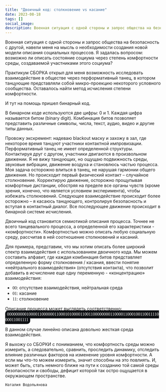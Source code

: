 ```yaml
---
title: "Двоичный код: столкновение vs касание"
date: 2023-08-18
tags: []
social_image: 
description: Военная ситуация с одной стороны и запрос общества на безопасность с другой, навели меня на мысль о необходимости создания новой модели описания социальных процессов. Я задалась вопросом&nbsp;...
---
```


Военная ситуация с одной стороны и запрос общества на безопасность с другой, навели меня на мысль о необходимости создания новой модели описания социальных процессов. Я задалась вопросом: возможно ли описать состояние социума через степень комфортности среды, создаваемой участниками этого социума?

Практикум СБОРКА открыл для меня возможность исследовать взаимодействие в обществе через перформативный танец, в котором танцующие представляли собой микро-проекцию некоторого условного сообщества. Оставалось найти метод исчисления степени комфортности.

И тут на помощь пришел бинарный код.

В бинарном коде используются две цифры: 0 и 1. Каждая цифра называется битом (binary digit). Комбинация битов позволяет представить различные символы, числа, текст, аудио, видео и другие типы данных.

Провожу экскремент: надеваю blackout маску и захожу в зал, где некоторое время танцуют участники контактной импровизации. Перформативный танец не имеет определенной структуры. Контактируя друг с другом, участники двигаются в произвольном движении. Я не вижу танцующих, но ощущаю подвижность среды, звуковые вибрации, движение воздуха и становлюсь частью процесса. Моя задача осторожно влиться в танец, не нарушая гармонии общего движения. Но происходит первый физический контакт – случайное столкновение. Корректирую движение, осторожно прощупывая комфортные дистанции, обостряя на пределе все органы чувств (кроме зрения, конечно, что является условием эксперимента), чтобы избежать столкновений. Следующее взаимодействие происходит более осторожно – я касаюсь танцующего, контролируя безопасность и вступая в контактный диалог. Все последующее движение происходит в бинарной системе исчисления.

Двоичный код становится семиотикой описания процесса. Точнее не всего танцевального процесса, а определенной его характеристики - «комфортности». Комфортностью можно описать любую социальную среду, рассчитав в ней соотношение столкновений и касаний.

Для примера, представим, что мы хотим описать более широкий спектр взаимодействия с использованием двоичного кода. Мы можем составить алфавит, где каждая комбинация битов представляет определенную форму столкновения / касания, ввести понятие «нейтрального взаимодействия» (отсутствия контакта), что позволит добавить в исчисление еще одну переменную - «концентрацию» взаимодействия:

* <font face = "Source Sans Pro">00</font>: отсутствие взаимодействия, нейтральная среда
* <font face = "Source Sans Pro">01</font>: касание
* <font face = "Source Sans Pro">11</font>: столкновение

Описание процесса может выглядеть соответственно:
<span style="background-color:rgba(15, 17, 20, 1); vertical-align: middle; padding:3px 6px 6px 6px; border-radius: 10px;"><font face = "Source Sans Pro" color = "white">0000000001000011000000110001010000110011000000001100001100010011001111000011001111</font></span>


В данном случае линейно описана довольно жесткая среда взаимодействия.

Я выхожу со СБОРКИ с пониманием, что комфортность среды можно измерить, а следовательно, сравнить, проследить динамику, отследить влияние различных факторов на изменение уровня комфортности. А если мы что-то можем измерить, значит способны на это повлиять. И, может быть, стать немного ближе на пути к созданию той самой среды безопасности и свободы, дефицит которой так остро ощущается в окружающем пространстве.

```Наталия Водопьянова```